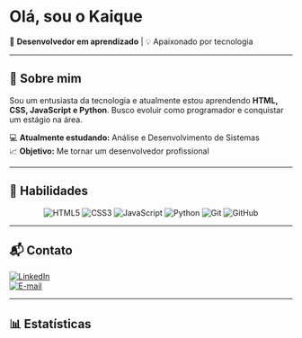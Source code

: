 # Olá, sou o Kaique 

🎯 **Desenvolvedor em aprendizado** | 💡 Apaixonado por tecnologia  

---

## 🚀 Sobre mim  
Sou um entusiasta da tecnologia e atualmente estou aprendendo **HTML, CSS, JavaScript e Python**. Busco evoluir como programador e conquistar um estágio na área.  

💻 **Atualmente estudando:** Análise e Desenvolvimento de Sistemas  
📈 **Objetivo:** Me tornar um desenvolvedor profissional  

---

## 🚀 Habilidades  

<div align="center">
  <img src="https://img.shields.io/badge/HTML5-E34F26?style=for-the-badge&logo=html5&logoColor=white" alt="HTML5">
  <img src="https://img.shields.io/badge/CSS3-1572B6?style=for-the-badge&logo=css3&logoColor=white" alt="CSS3">
  <img src="https://img.shields.io/badge/JavaScript-F7DF1E?style=for-the-badge&logo=javascript&logoColor=black" alt="JavaScript">
  <img src="https://img.shields.io/badge/Python-3776AB?style=for-the-badge&logo=python&logoColor=white" alt="Python">
  <img src="https://img.shields.io/badge/Git-F05032?style=for-the-badge&logo=git&logoColor=white" alt="Git">
  <img src="https://img.shields.io/badge/GitHub-181717?style=for-the-badge&logo=github&logoColor=white" alt="GitHub">
</div>

---

## 📬 Contato  

[![LinkedIn](https://img.shields.io/badge/LinkedIn-0A66C2?style=for-the-badge&logo=linkedin&logoColor=white)](https://www.linkedin.com/in/kaique-da-silva-5b93672bb)  
[![E-mail](https://img.shields.io/badge/E--mail-D14836?style=for-the-badge&logo=gmail&logoColor=white)](mailto:kaique.silvatec46@gmail.com)

---

## 📊 Estatísticas  
